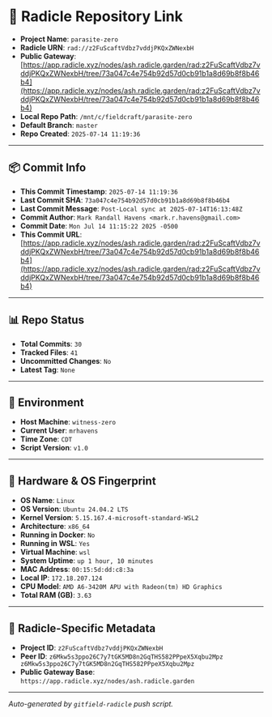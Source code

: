 # 🔗 Radicle Repository Link

- **Project Name**: `parasite-zero`
- **Radicle URN**: `rad://z2FuScaftVdbz7vddjPKQxZWNexbH`
- **Public Gateway**: [https://app.radicle.xyz/nodes/ash.radicle.garden/rad:z2FuScaftVdbz7vddjPKQxZWNexbH/tree/73a047c4e754b92d57d0cb91b1a8d69b8f8b46b4](https://app.radicle.xyz/nodes/ash.radicle.garden/rad:z2FuScaftVdbz7vddjPKQxZWNexbH/tree/73a047c4e754b92d57d0cb91b1a8d69b8f8b46b4)
- **Local Repo Path**: `/mnt/c/fieldcraft/parasite-zero`
- **Default Branch**: `master`
- **Repo Created**: `2025-07-14 11:19:36`

---

## 📦 Commit Info

- **This Commit Timestamp**: `2025-07-14 11:19:36`
- **Last Commit SHA**: `73a047c4e754b92d57d0cb91b1a8d69b8f8b46b4`
- **Last Commit Message**: `Post-Local sync at 2025-07-14T16:13:48Z`
- **Commit Author**: `Mark Randall Havens <mark.r.havens@gmail.com>`
- **Commit Date**: `Mon Jul 14 11:15:22 2025 -0500`
- **This Commit URL**: [https://app.radicle.xyz/nodes/ash.radicle.garden/rad:z2FuScaftVdbz7vddjPKQxZWNexbH/tree/73a047c4e754b92d57d0cb91b1a8d69b8f8b46b4](https://app.radicle.xyz/nodes/ash.radicle.garden/rad:z2FuScaftVdbz7vddjPKQxZWNexbH/tree/73a047c4e754b92d57d0cb91b1a8d69b8f8b46b4)

---

## 📊 Repo Status

- **Total Commits**: `30`
- **Tracked Files**: `41`
- **Uncommitted Changes**: `No`
- **Latest Tag**: `None`

---

## 🧭 Environment

- **Host Machine**: `witness-zero`
- **Current User**: `mrhavens`
- **Time Zone**: `CDT`
- **Script Version**: `v1.0`

---

## 🧬 Hardware & OS Fingerprint

- **OS Name**: `Linux`
- **OS Version**: `Ubuntu 24.04.2 LTS`
- **Kernel Version**: `5.15.167.4-microsoft-standard-WSL2`
- **Architecture**: `x86_64`
- **Running in Docker**: `No`
- **Running in WSL**: `Yes`
- **Virtual Machine**: `wsl`
- **System Uptime**: `up 1 hour, 10 minutes`
- **MAC Address**: `00:15:5d:dd:c8:3a`
- **Local IP**: `172.18.207.124`
- **CPU Model**: `AMD A6-3420M APU with Radeon(tm) HD Graphics`
- **Total RAM (GB)**: `3.63`

---

## 🌱 Radicle-Specific Metadata

- **Project ID**: `z2FuScaftVdbz7vddjPKQxZWNexbH`
- **Peer ID**: `z6Mkw5s3ppo26C7y7tGK5MD8n2GqTHS582PPpeX5Xqbu2Mpz
z6Mkw5s3ppo26C7y7tGK5MD8n2GqTHS582PPpeX5Xqbu2Mpz`
- **Public Gateway Base**: `https://app.radicle.xyz/nodes/ash.radicle.garden`

---

_Auto-generated by `gitfield-radicle` push script._

